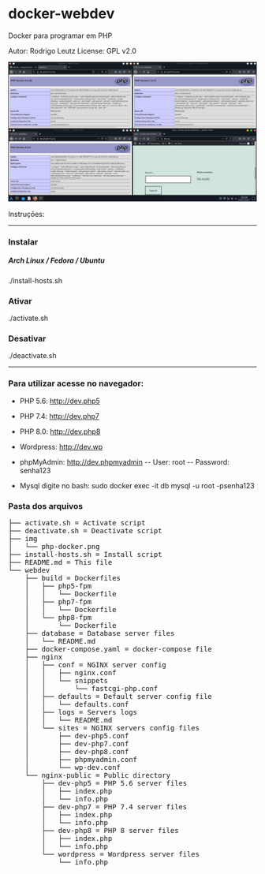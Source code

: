 # docker-webdev
Docker para programar em PHP

Autor:		Rodrigo Leutz
License:	GPL v2.0

<center><a href="https://www.youtube.com/watch?v=rDWlNzBljS0" target="_blank"><img src="img/php-docker.png"></a></center>

Instruções:

-------------------------------------------

<h3>Instalar</h3>
<h5>Arch Linux / Fedora / Ubuntu</h5>
	./install-hosts.sh
<br>
<h3>Ativar</h3>
	./activate.sh
<br>
<h3>Desativar</h3>
	./deactivate.sh
<br>


-------------------------------------------


<h3>Para utilizar acesse no navegador:</h3>

- PHP 5.6: http://dev.php5

- PHP 7.4: http://dev.php7

- PHP 8.0: http://dev.php8

- Wordpress: http://dev.wp

- phpMyAdmin: http://dev.phpmyadmin
-- User: root
-- Password: senha123

- Mysql digite no bash: sudo docker exec -it db mysql -u root -psenha123


<h3>Pasta dos arquivos</h3>
<pre>
├── activate.sh = Activate script
├── deactivate.sh = Deactivate script
├── img
│   └── php-docker.png
├── install-hosts.sh = Install script
├── README.md = This file
└── webdev
    ├── build = Dockerfiles
    │   ├── php5-fpm
    │   │   └── Dockerfile
    │   ├── php7-fpm
    │   │   └── Dockerfile
    │   └── php8-fpm
    │       └── Dockerfile
    ├── database = Database server files
    │   └── README.md
    ├── docker-compose.yaml = docker-compose file
    ├── nginx
    │   ├── conf = NGINX server config
    │   │   ├── nginx.conf
    │   │   └── snippets
    │   │       └── fastcgi-php.conf
    │   ├── defaults = Default server config file
    │   │   └── defaults.conf
    │   ├── logs = Servers logs
    │   │   └── README.md
    │   └── sites = NGINX servers config files
    │       ├── dev-php5.conf
    │       ├── dev-php7.conf
    │       ├── dev-php8.conf
    │       ├── phpmyadmin.conf
    │       └── wp-dev.conf
    └── nginx-public = Public directory
        ├── dev-php5 = PHP 5.6 server files
        │   ├── index.php
        │   └── info.php
        ├── dev-php7 = PHP 7.4 server files
        │   ├── index.php
        │   └── info.php
        ├── dev-php8 = PHP 8 server files
        │   ├── index.php
        │   └── info.php
        └── wordpress = Wordpress server files
            └── info.php
</pre>
